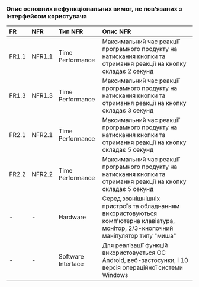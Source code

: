 ### Опис основних нефункціональних вимог, не пов’язаних з інтерфейсом користувача
|FR | NFR | Тип NFR | Опис NFR |
|:-------|:------------|:-------------|:-------------|
|FR1.1  | NFR1.1 | Time Performance |Максимальний час реакції програмного продукту на натискання кнопки та отримання реакції на кнопку складає 2 секунд |
|FR1.3|NFR1.3|Time Performance|Максимальний час реакції програмного продукту на натискання кнопки та отримання реакції на кнопку складає 3 секунд|
|FR2.1|NFR2.1 |Time Performance| Максимальний час реакції програмного продукту на натискання кнопки та отримання реакції на кнопку складає 5 секунд| 
|FR2.2|NFR2.2| Time Performance|Максимальний час реакції програмного продукту на натискання кнопки та отримання реакції на кнопку складає 5 секунд|
|-|-|Hardware|Серед зовнішнішніх пристроїв та обладнанням використовуються комп'ютерна клавіатура, монітор, 2/3-кнопочний маніпулятор типу "миша"|
|-|-|Software Interface|Для реалізації  функцій використовується OC Android, веб-застосунки, і 10 версія операційної системи Windows|
